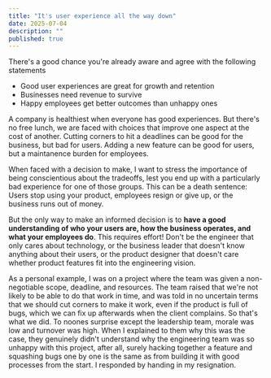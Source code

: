 ```yaml
---
title: "It's user experience all the way down"
date: 2025-07-04
description: ""
published: true
---
```


There's a good chance you're already aware and agree with the following statements
- Good user experiences are great for growth and retention
- Businesses need revenue to survive
- Happy employees get better outcomes than unhappy ones

A company is healthiest when everyone has good experiences. But there's no free lunch, we are faced with choices that improve one aspect at the cost of another. Cutting corners to hit a deadlines can be good for the business, but bad for users. Adding a new feature can be good for users, but a maintanence burden for employees.

When faced with a decision to make, I want to stress the importance of being conscientious about the tradeoffs, lest you end up with a particularly bad experience for one of those groups. This can be a death sentence: Users stop using your product, employees resign or give up, or the business runs out of money.

But the only way to make an informed decision is to **have a good understanding of who your users are, how the business operates, and what your employees do**. This requires effort! Don't be the engineer that only cares about technology, or the business leader that doesn't know anything about their users, or the product designer that doesn't care whether product features fit into the engineering vision.

As a personal example, I was on a project where the team was given a non-negotiable scope, deadline, and resources. The team raised that we're not likely to be able to do that work in time, and was told in no uncertain terms that we should cut corners to make it work, even if the product is full of bugs, which we can fix up afterwards when the client complains. So that's what we did. To noones surprise except the leadership team, morale was low and turnover was high. When I explained to them why this was the case, they genuinely didn't understand why the engineering team was so unhappy with this project, after all, surely hacking together a feature and squashing bugs one by one is the same as from building it with good processes from the start.
I responded by handing in my resignation.
